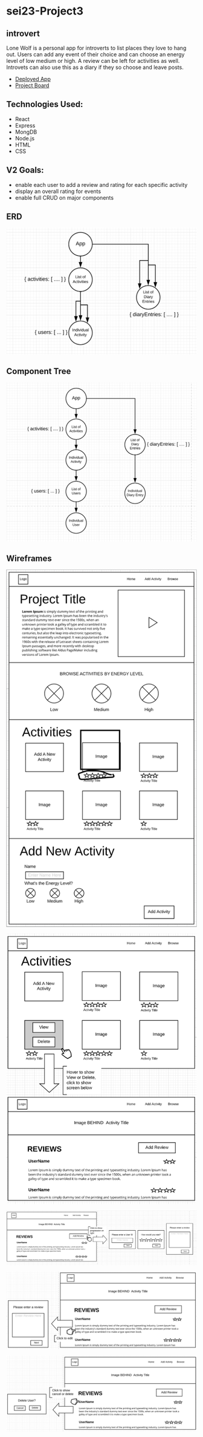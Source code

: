 # sei23-Project3
## introvert

Lone Wolf is a personal app for introverts to list places they love to hang out. Users can add any event of their choice and can choose an energy level of low medium or high. A review can be left for activities as well. Introvets can also use this as a diary if they so choose and leave posts.

* [Deployed App](https://git.heroku.com/damp-springs-60582.git)
* [Project Board](https://github.com/shawn-e-harris/project-3/projects/1)

## Technologies Used:
* React
* Express
* MongDB
* Node.js
* HTML
* CSS

## V2 Goals:
* enable each user to add a review and rating for each specific activity
* display an overall rating for events
* enable full CRUD on major components

## ERD

![ERD](client/src/images/ERD.png)

## Component Tree

![Component Tree](client/src/images/componentTree.png)

## Wireframes

![Home](client/src/wireFrame/homePage.png)

![See All Reviews](client/src/wireFrame/activityReviews.png)

![Add User](client/src/wireFrame/addUser_Review.png)

![Edit Review](client/src/wireFrame/editReview.png)

![Delete User](client/src/wireFrame/deleteUser.png)
